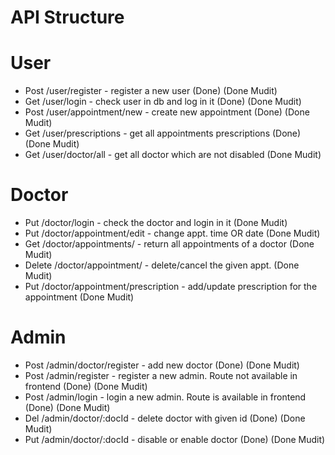 # API Structure

# User

- Post /user/register - register a new user (Done) (Done Mudit)
- Get /user/login - check user in db and log in it (Done) (Done Mudit)
- Post /user/appointment/new - create new appointment (Done) (Done Mudit)
- Get /user/prescriptions - get all appointments prescriptions (Done) (Done Mudit)
- Get /user/doctor/all - get all doctor which are not disabled (Done Mudit)

# Doctor

- Put /doctor/login - check the doctor and login in it (Done Mudit)
- Put /doctor/appointment/edit - change appt. time OR date (Done Mudit)
- Get /doctor/appointments/ - return all appointments of a doctor (Done Mudit)
- Delete /doctor/appointment/ - delete/cancel the given appt. (Done Mudit)
- Put /doctor/appointment/prescription - add/update prescription for the appointment (Done Mudit)

# Admin

- Post /admin/doctor/register - add new doctor (Done) (Done Mudit)
- Post /admin/register - register a new admin. Route not available in frontend (Done) (Done Mudit)
- Post /admin/login - login a new admin. Route is available in frontend (Done) (Done Mudit)
- Del /admin/doctor/:docId - delete doctor with given id (Done) (Done Mudit)
- Put /admin/doctor/:docId - disable or enable doctor (Done) (Done Mudit)
